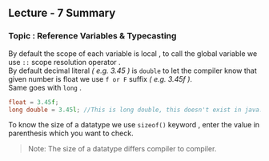 ## Lecture - 7 Summary
### Topic : Reference Variables & Typecasting

By default the scope of each variable is local , to call the global variable we use `::` scope resolution operator .<br>
By default decimal literal _( e.g. 3.45 )_ is `double` to let the compiler know that given number is float we use `f or F` suffix _( e.g. 3.45f )_.<br>
Same goes with `long` .
```c++
float = 3.45f;
long double = 3.45l; //This is long double, this doesn't exist in java.
```
To know the size of a datatype we use `sizeof()` keyword , enter the value in parenthesis which you want to check.<br>
>Note: The size of a datatype differs compiler to compiler.
